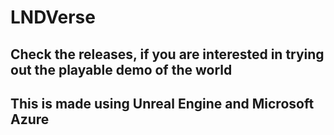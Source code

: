 # LNDVerse

## Check the releases, if you are interested in trying out the playable demo of the world
## This is made using Unreal Engine and Microsoft Azure 
